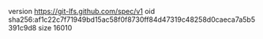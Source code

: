 version https://git-lfs.github.com/spec/v1
oid sha256:af1c22c7f71949bd15ac58f0f8730ff84d47319c48258d0caeca7a5b5391c9d8
size 16010
